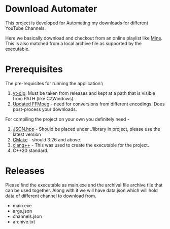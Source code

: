 # Download Automater

This project is developed for Automating my downloads for different YouTube Channels. 

Here we basically download and checkout from an online playlist like [Mine](https://www.youtube.com/playlist?list=PLYo4GDM-6t3PgIxb-VyCK6ahNLomxqbJA). This is also matched from a local archive file as supported by the executable.

# Prerequisites

The pre-requisites for running the application:\

1. [yt-dlp](https://github.com/yt-dlp/yt-dlp): Must be taken from releases and kept at a path that is visible from PATH (like C:\Windows).
2. [Updated FFMpeg](https://github.com/yt-dlp/FFmpeg-Builds) - need for conversions from different encodings. Does post-process your downloads.

For compiling the project on your own you definitely need - 

1. [JSON.hpp](https://github.com/nlohmann/json/releases/latest) - Should be placed under ./library in project, please use the latest version
2. [CMake](https://cmake.org/download/) - should 3.26 and above.
3. [clang++](https://github.com/llvm/llvm-project/releases/latest) - This was used to create the executable for the project.
4. C++20 standard.

# Releases

Please find the executable as main.exe and the archival file archive file that can be used together. Along with it we will have data.json which will hold data of different channel to download from.

- main.exe
- args.json
- channels.json
- archive.txt
